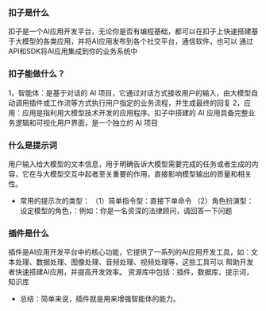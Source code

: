 ### 扣子是什么
 扣子是一个AI应用开发平台，无论你是否有编程基础，都可以在扣子上快速搭建基于大模型的各类应用，并将AI应用发布到各个社交平台，通信软件，也可以
 通过API和SDK将AI应用集成到你的业务系统中

### 扣子能做什么？
 1，智能体：是基于对话的 AI 项目，它通过对话方式接收用户的输入，由大模型自动调用插件或工作流等方式执行用户指定的业务流程，并生成最终的回复
 2，应用：应用是指利用大模型技术开发的应用程序。扣子中搭建的 AI 应用具备完整业务逻辑和可视化用户界面，是一个独立的 AI 项目

### 什么是提示词
用户输入给大模型的文本信息，用于明确告诉大模型需要完成的任务或者生成的内容，它在与大模型交互中起者至关重要的作用，直接影响模型输出的质量和相关性。
* 常用的提示次的类型：
（1）简单指令型：直接下单命令
（2）角色扮演型：设定模型的角色，：例如：你是一名资深的法律顾问，请回答一下问题


### 插件是什么
插件是AI应用开发平台中的核心功能，它提供了一系列的AI应用开发工具，如：文本处理、数据处理、图像处理、音频处理、视频处理等，这些工具可以
帮助开发者快速搭建AI应用，并提高开发效率。
资源库中包括：插件，数据库，提示词，知识库
* 总结：简单来说，插件就是用来增强智能体的能力。
 